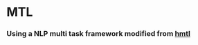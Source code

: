 # MTL

### Using a NLP multi task framework modified from [hmtl](https://github.com/huggingface/hmtl)
